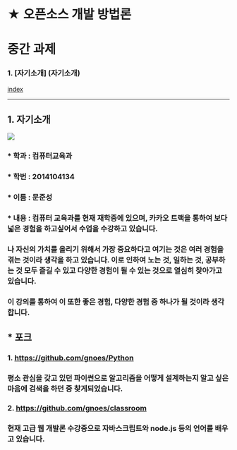 
# ★ 오픈소스 개발 방법론

# 중간 과제 
### 1. [자기소개] (자기소개)

[index](#이름)
***

## 1. 자기소개 

![](https://github.com/gnoes/opensource-class/blob/master/gnoes.png?raw=true)

### * 학과 : 컴퓨터교육과
### * 학번 : 2014104134
### * 이름 : 문준성
### * 내용 : 컴퓨터 교육과를 현재 재학중에 있으며, 카카오 트랙을 통하여 보다 넓은 경험을 하고싶어서 수업을 수강하고 있습니다. 
### 나 자신의 가치를 올리기 위해서 가장 중요하다고 여기는 것은 여러 경험을 겪는 것이라 생각을 하고 있습니다. 이로 인하여 노는 것, 일하는 것, 공부하는 것 모두 즐길 수 있고 다양한 경험이 될 수 있는 것으로 열심히 찾아가고 있습니다.
### 이 강의를 통하여 이 또한 좋은 경험, 다양한 경험 중 하나가 될 것이라 생각합니다.


## * 포크
### 1. https://github.com/gnoes/Python
### 평소 관심을 갖고 있던 파이썬으로 알고리즘을 어떻게 설계하는지 알고 싶은 마음에 검색을 하던 중 찾게되었습니다.

### 2. https://github.com/gnoes/classroom
### 현재 고급 웹 개발론 수강중으로 자바스크립트와 node.js 등의 언어를 배우고 있습니다.

